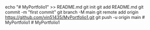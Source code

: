 echo "# MyPortfolio1" >> README.md
git init
git add README.md
git commit -m "first commit"
git branch -M main
git remote add origin https://github.com/vin51435/MyPortfolio1.git
git push -u origin main
#   M y P o r t f o l i o 1 
 
 
#   M y P o r t f o l i o 1  
 